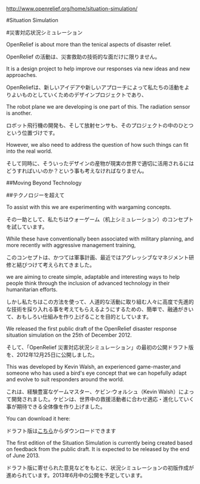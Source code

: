 <http://www.openrelief.org/home/situation-simulation/>

#Situation Simulation

#災害対応状況シミュレーション

OpenRelief is about more than the tenical aspects of disaster relief.

OpenRelief の活動は、災害救助の技術的な面だけに限りません。

It is a design project to help improve our responses via new ideas and new approaches.

OpenReliefは、新しいアイデアや新しいアプローチによって私たちの活動をよりよいものとしていくためのデザインプロジェクトであり、

The robot plane we are developing is one part of this. The radiation sensor is another.

ロボット飛行機の開発も、そして放射センサも、そのプロジェクトの中のひとつという位置づけです。

However, we also need to address the question of how such things can fit into the real world.

そして同時に、そういったデザインの産物が現実の世界で適切に活用されるにはどうすればいいのか？という事も考えなければなりません。


##Moving Beyond Technology

##テクノロジーを超えて

To assist with this we are experimenting with wargaming concepts.

その一助として、私たちはウォーゲーム（机上シミュレーション）のコンセプトを試しています。

While these have conventionally been associated with military planning, and more recently with aggressive management training,

このコンセプトは、かつては軍事計画、最近ではアグレッシブなマネジメント研修と結びつけて考えられてきました。

we are aiming to create simple, adaptable and interesting ways to help people think through the inclusion of advanced technology in their humanitarian efforts.

しかし私たちはこの方法を使って、人道的な活動に取り組む人々に高度で先進的な技術を採り入れる事を考えてもらえるようにするための、簡単で、融通がきいて、おもしろい仕組みを作り上げることを目的としています。

We released the first public draft of the OpenRelief disaster response situation simulation on the 25th of December 2012.

そして、「OpenRelief 災害対応状況シミュレーション」の最初の公開ドラフト版を、2012年12月25日に公開しました。

This was developed by Kevin Walsh, an experienced game-master,and someone who has used a bird's eye concept that we can hopefully adapt and evolve to suit responders around the world.

これは、経験豊富なゲームマスター、ケビン·ウォルシュ（Kevin Walsh）によって開発されました。ケビンは、世界中の救援活動者に合わせ適応・進化していく事が期待できる全体像を作り上げました。

You can download it here:

ドラフト版は[こちら][draft]からダウンロードできます

[draft]:http://openrelief.org/situation-simulation.pdf


The first edition of the Situation Simulation is currently being created based on feedback from the public draft. It is expected to be released by the end of June 2013.

ドラフト版に寄せられた意見などをもとに、状況シミュレーションの初版作成が進められています。2013年6月中の公開を予定しています。
